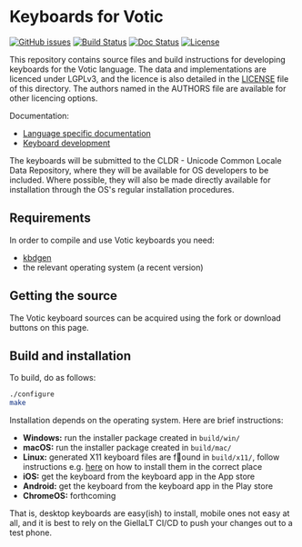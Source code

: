 # Keyboards for Votic

[![GitHub issues](https://img.shields.io/github/issues-raw/giellalt/keyboard-vot)](https://github.com/giellalt/keyboard-vot/issues)
[![Build Status](https://github.com/giellalt/keyboard-vot/workflows/Build%20Keyboards/badge.svg)](https://github.com/giellalt/keyboard-vot/actions)
[![Doc Status](https://github.com/giellalt/keyboard-vot/workflows/Build%20Docs/badge.svg)](https://github.com/giellalt/keyboard-vot/actions)
[![License](https://img.shields.io/github/license/giellalt/keyboard-vot)](https://github.com/giellalt/keyboard-vot/blob/main/LICENSE)

This repository contains source files and build instructions for
developing keyboards for the Votic language. The data and
implementations are licenced under LGPLv3, and the licence is
also detailed in the [LICENSE](LICENSE) file of this directory. The authors named
in the AUTHORS file are available for other licencing options.

Documentation:

- [Language specific documentation](https://giellalt.github.io/keyboard-vot)
- [Keyboard development](https://giellalt.github.io/keyboards/Overview.html)

The keyboards will be submitted to the CLDR - Unicode Common Locale Data
Repository, where they will be available for OS developers to be
included. Where possible, they will also be made directly available for
installation through the OS's regular installation procedures.

## Requirements

In order to compile and use Votic keyboards you need:

- [kbdgen](https://github.com/divvun/kbdgen)
- the relevant operating system (a recent version)

## Getting the source

The Votic keyboard sources can be acquired using the fork or download
buttons on this page.

## Build and installation

To build, do as follows:

```sh
./configure
make
```

Installation depends on the operating system. Here are brief instructions:

- __Windows:__ run the installer package created in `build/win/`
- __macOS:__ run the installer package created in `build/mac/`
- __Linux:__ generated X11 keyboard files are found in `build/x11/`, follow
  instructions e.g.
  [here](https://paulguerin.medium.com/install-an-additional-keyboard-layout-on-x11-58e53aaef1e4)
  on how to install them in the correct place
- __iOS:__ get the keyboard from the keyboard app in the App store
- __Android:__ get the keyboard from the keyboard app in the Play store
- __ChromeOS:__ forthcoming

That is, desktop keyboards are easy(ish) to install, mobile ones not easy at all,
and it is best to rely on the GiellaLT CI/CD to push your changes out to a test phone.
